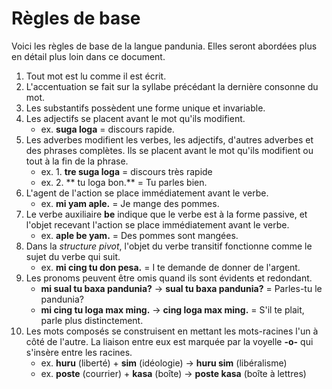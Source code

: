 # Règles de base

Voici les règles de base de la langue pandunia.
Elles seront abordées plus en détail plus loin dans ce document.

1. Tout mot est lu comme il est écrit.
2. L'accentuation se fait sur la syllabe précédant la dernière consonne du mot.
4. Les substantifs possèdent une forme unique et invariable.
5. Les adjectifs se placent avant le mot qu'ils modifient.
   - ex. **suga loga** = discours rapide.
6. Les adverbes modifient les verbes, les adjectifs, d'autres adverbes et des phrases complètes.
   Ils se placent avant le mot qu'ils modifient ou tout à la fin de la phrase.
   - ex. 1. **tre suga loga** = discours très rapide
   - ex. 2. ** tu loga bon.** = Tu parles bien.
7. L'agent de l'action se place immédiatement avant le verbe.
    - ex. **mi yam aple.** = Je mange des pommes.
8. Le verbe auxiliaire **be** indique que le verbe est à la forme passive, et l'objet recevant l'action se place immédiatement avant le verbe.
    - ex. **aple be yam.** = Des pommes sont mangées.
9. Dans la _structure pivot_, l'objet du verbe transitif fonctionne comme le sujet du verbe qui suit.
    - ex. **mi cing tu don pesa.** = I te demande de donner de l'argent.
10. Les pronoms peuvent être omis quand ils sont évidents et redondant.
    - **mi sual tu baxa pandunia?** → **sual tu baxa pandunia?** = Parles-tu le pandunia?
    - **mi cing tu loga max ming.** →  **cing loga max ming.**
      = S'il te plait, parle plus distinctement.
11. Les mots composés se construisent en mettant les mots-racines l'un à côté de l'autre.
    La liaison entre eux est marquée par la voyelle **-o-** qui s'insère entre les racines.
    - ex. **huru** (liberté) + **sim** (idéologie) → **huru sim** (libéralisme)
    - ex. **poste** (courrier) + **kasa** (boîte) → **poste kasa** (boîte à lettres)

